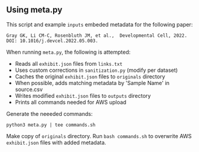 ## Using meta.py

This script and example `inputs` embeded metadata for the following paper:

```
Gray GK, Li CM-C, Rosenbluth JM, et al.,  Developmental Cell, 2022. DOI: 10.1016/j.devcel.2022.05.003.
```

When running `meta.py`, the following is attempted:

- Reads all `exhibit.json` files from `links.txt`
- Uses custom corrections in `sanitization.py` (modify per dataset)
- Caches the original `exhibit.json` files to `originals` directory
- When possible, adds matching metadata by 'Sample Name' in source.csv
- Writes modified `exhibit.json` files to `outputs` directory
- Prints all commands needed for AWS upload

Generate the neeeded commands:

```
python3 meta.py | tee commands.sh
```

Make copy of `originals` directory. Run `bash commands.sh` to overwrite AWS `exhibit.json` files with added metadata. 
